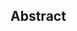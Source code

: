 ## Abstract
<!-- Context      -->

<!-- Need         -->

<!-- Task         -->

<!-- Object       -->

<!-- Findings     -->

<!-- Conclusion   -->

<!-- Perspectives -->

